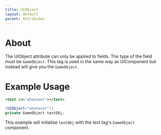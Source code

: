 ```yaml
---
title: UIObject
layout: default
parent: Attributes
---
```

# About
The UIObject attribute can only be applied to fields. The type of the field must be `GameObject`. This tag is used in the same way as UIComponent but instead will give you the `GameObject`.

# Example Usage
```xml
<text id='whatever'></text>
```
```csharp
[UIObject("whatever")]
private GameObject textObj;
```
This example will initialize `textObj` with the text tag's `GameObject` component.